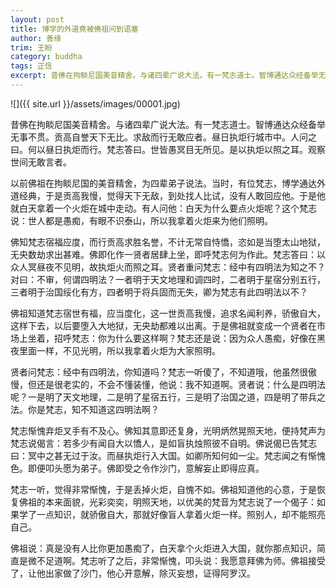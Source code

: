 ```yaml
---
layout: post
title: 博学的外道竟被佛祖问到语塞
author: 善缘
trim: 王盼
category: buddha
tags: 正信
excerpt: 昔佛在拘睒尼国美音精舍。与诸四辈广说大法。有一梵志道士。智博通达众经备举无事不贯。贡高自誉天下无比。求敌而行无敢应者。昼日执炬行城市中。人问之曰。何以昼日执炬而行。梵志答曰。世皆愚冥目无所见。是以执炬以照之耳。观察世间无敢言者。
---
```


![]({{ site.url }}/assets/images/00001.jpg)

昔佛在拘睒尼国美音精舍。与诸四辈广说大法。有一梵志道士。智博通达众经备举无事不贯。贡高自誉天下无比。求敌而行无敢应者。昼日执炬行城市中。人问之曰。何以昼日执炬而行。梵志答曰。世皆愚冥目无所见。是以执炬以照之耳。观察世间无敢言者。

以前佛祖在拘睒尼国的美音精舍，为四辈弟子说法。当时，有位梵志，博学通达外道经典，于是贡高我慢，觉得天下无敌，到处找人比试，没有人敢回应他。于是他就白天拿着一个火炬在城中走动。有人问他：白天为什么要点火炬呢？这个梵志说：世人都是愚痴，有眼不识泰山，所以我拿着火炬来为他们照明。

佛知梵志宿福应度，而行贡高求胜名誉，不计无常自恃憍，恣如是当堕太山地狱，无央数劫求出甚难。佛即化作一贤者居肆上坐，即呼梵志何为作此。梵志答曰：以众人冥昼夜不见明，故执炬火而照之耳。贤者重问梵志：经中有四明法为知之不？对曰：不审，何谓四明法？一者明于天文地理和调四时，二者明于星宿分别五行，三者明于治国绥化有方，四者明于将兵固而无失，卿为梵志有此四明法以不？

佛祖知道梵志宿世有福，应当度化，这一世贡高我慢，追求名闻利养，骄傲自大，这样下去，以后要堕入大地狱，无央劫都难以出离。于是佛祖就变成一个贤者在市场上坐着，招呼梵志：你为什么要这样啊？梵志还是说：因为众人愚痴，好像在黑夜里面一样，不见光明，所以我拿着火炬为大家照明。

贤者问梵志：经中有四明法，你知道吗？梵志一听傻了，不知道哦，他虽然很傲慢，但还是很老实的，不会不懂装懂，他说：我不知道啊。贤者说：什么是四明法呢？一是明了天文地理，二是明了星宿五行，三是明了治国之道，四是明了带兵之法。你是梵志，知不知道这四明法啊？

梵志惭愧弃炬叉手有不及心。佛知其意即还复身，光明炳然晃照天地，便持梵声为梵志说偈言：若多少有闻自大以憍人，是如盲执烛照彼不自明。佛说偈已告梵志曰：冥中之甚无过于汝。而昼执炬行入大国。如卿所知何如一尘。梵志闻之有惭愧色。即便叩头愿为弟子。佛即受之令作沙门，意解妄止即得应真。

梵志一听，觉得非常惭愧，于是丢掉火炬，自愧不如。佛祖知道他的心意，于是恢复佛祖的本来面貌，光彩奕奕，明照天地，以优美的梵音为梵志说了一个偈子：如果学了一点知识，就骄傲自大，那就好像盲人拿着火炬一样。照别人，却不能照亮自己。

佛祖说：真是没有人比你更加愚痴了，白天拿个火炬进入大国，就你那点知识，简直是微不足道啊。梵志听了之后，非常惭愧，叩头说：我愿意拜佛为师。佛祖接受了，让他出家做了沙门，他心开意解，除灭妄想，证得阿罗汉。
